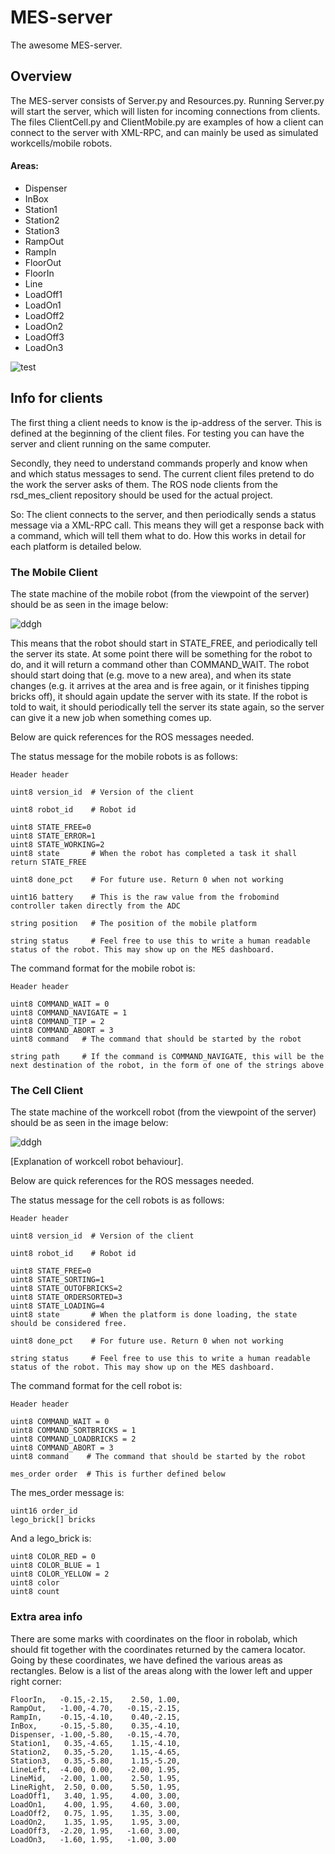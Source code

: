MES-server
==========

The awesome MES-server.

## Overview

The MES-server consists of Server.py and Resources.py. Running Server.py will start the server, which will listen for incoming connections from clients. The files ClientCell.py and ClientMobile.py are examples of how a client can connect to the server with XML-RPC, and can mainly be used as simulated workcells/mobile robots.

#### Areas:
* Dispenser
* InBox
* Station1
* Station2
* Station3
* RampOut
* RampIn
* FloorOut
* FloorIn
* Line
* LoadOff1
* LoadOn1
* LoadOff2
* LoadOn2
* LoadOff3
* LoadOn3

![test](http://i.imgur.com/x0nrDWh.png?1 "Floor plan")

## Info for clients

The first thing a client needs to know is the ip-address of the server. This is defined at the beginning of the client files. For testing you can have the server and client running on the same computer.

Secondly, they need to understand commands properly and know when and which status messages to send. The current client files pretend to do the work the server asks of them. The ROS node clients from the rsd\_mes\_client repository should be used for the actual project.

So: The client connects to the server, and then periodically sends a status message via a XML-RPC call. This means they will get a response back with a command, which will tell them what to do. How this works in detail for each platform is detailed below.

### The Mobile Client

The state machine of the mobile robot (from the viewpoint of the server) should be as seen in the image below:

![ddgh](http://i.imgur.com/XdXQzcP.png "State machine for mobile robot")

This means that the robot should start in STATE\_FREE, and periodically tell the server its state. At some point there will be something for the robot to do, and it will return a command other than COMMAND\_WAIT. The robot should start doing that (e.g. move to a new area), and when its state changes (e.g. it arrives at the area and is free again, or it finishes tipping bricks off), it should again update the server with its state. If the robot is told to wait, it should periodically tell the server its state again, so the server can give it a new job when something comes up.

Below are quick references for the ROS messages needed.

The status message for the mobile robots is as follows:

```
Header header

uint8 version_id  # Version of the client

uint8 robot_id    # Robot id

uint8 STATE_FREE=0
uint8 STATE_ERROR=1
uint8 STATE_WORKING=2
uint8 state       # When the robot has completed a task it shall return STATE_FREE

uint8 done_pct    # For future use. Return 0 when not working

uint16 battery    # This is the raw value from the frobomind controller taken directly from the ADC

string position   # The position of the mobile platform

string status     # Feel free to use this to write a human readable status of the robot. This may show up on the MES dashboard.
```

The command format for the mobile robot is:

```
Header header

uint8 COMMAND_WAIT = 0
uint8 COMMAND_NAVIGATE = 1
uint8 COMMAND_TIP = 2
uint8 COMMAND_ABORT = 3
uint8 command   # The command that should be started by the robot

string path     # If the command is COMMAND_NAVIGATE, this will be the next destination of the robot, in the form of one of the strings above
```

### The Cell Client

The state machine of the workcell robot (from the viewpoint of the server) should be as seen in the image below:

![ddgh](http://i.imgur.com/Anqak4s.png "State machine for workcell robot")

[Explanation of workcell robot behaviour].

Below are quick references for the ROS messages needed.

The status message for the cell robots is as follows:

```
Header header

uint8 version_id  # Version of the client

uint8 robot_id    # Robot id

uint8 STATE_FREE=0
uint8 STATE_SORTING=1
uint8 STATE_OUTOFBRICKS=2
uint8 STATE_ORDERSORTED=3
uint8 STATE_LOADING=4
uint8 state       # When the platform is done loading, the state should be considered free.

uint8 done_pct    # For future use. Return 0 when not working

string status     # Feel free to use this to write a human readable status of the robot. This may show up on the MES dashboard.
```

The command format for the cell robot is:

```
Header header

uint8 COMMAND_WAIT = 0
uint8 COMMAND_SORTBRICKS = 1
uint8 COMMAND_LOADBRICKS = 2
uint8 COMMAND_ABORT = 3
uint8 command    # The command that should be started by the robot

mes_order order  # This is further defined below
```

The mes_order message is:

```
uint16 order_id
lego_brick[] bricks
```

And a lego_brick is:

```
uint8 COLOR_RED = 0
uint8 COLOR_BLUE = 1
uint8 COLOR_YELLOW = 2
uint8 color
uint8 count
```

### Extra area info

There are some marks with coordinates on the floor in robolab, which should fit together with the coordinates returned by the camera locator. Going by these coordinates, we have defined the various areas as rectangles. Below is a list of the areas along with the lower left and upper right corner:

```FloorOut,  -2.00,-2.15,   -0.15, 1.00,
FloorIn,   -0.15,-2.15,    2.50, 1.00,
RampOut,   -1.00,-4.70,   -0.15,-2.15,
RampIn,    -0.15,-4.10,    0.40,-2.15,
InBox,     -0.15,-5.80,    0.35,-4.10,
Dispenser, -1.00,-5.80,   -0.15,-4.70,
Station1,   0.35,-4.65,    1.15,-4.10,
Station2,   0.35,-5.20,    1.15,-4.65,
Station3,   0.35,-5.80,    1.15,-5.20,
LineLeft,  -4.00, 0.00,   -2.00, 1.95,
LineMid,   -2.00, 1.00,    2.50, 1.95,
LineRight,  2.50, 0.00,    5.50, 1.95,
LoadOff1,   3.40, 1.95,    4.00, 3.00,
LoadOn1,    4.00, 1.95,    4.60, 3.00,
LoadOff2,   0.75, 1.95,    1.35, 3.00,
LoadOn2,    1.35, 1.95,    1.95, 3.00,
LoadOff3,  -2.20, 1.95,   -1.60, 3.00,
LoadOn3,   -1.60, 1.95,   -1.00, 3.00
```
